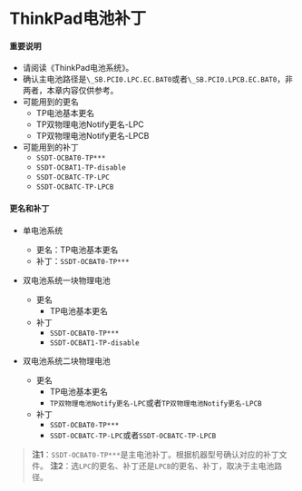 ThinkPad电池补丁
==================

#### 重要说明

- 请阅读《ThinkPad电池系统》。
- 确认主电池路径是`\_SB.PCI0.LPC.EC.BAT0`或者`\_SB.PCI0.LPCB.EC.BAT0`，非两者，本章内容仅供参考。
- 可能用到的更名
  - TP电池基本更名
  - TP双物理电池Notify更名-LPC
  - TP双物理电池Notify更名-LPCB
- 可能用到的补丁
  - `SSDT-OCBAT0-TP***`
  - `SSDT-OCBAT1-TP-disable`
  - `SSDT-OCBATC-TP-LPC`
  - `SSDT-OCBATC-TP-LPCB`

#### 更名和补丁

- 单电池系统

  - 更名：TP电池基本更名
  - 补丁：`SSDT-OCBAT0-TP***`

- 双电池系统一块物理电池

  - 更名
    - TP电池基本更名
  - 补丁
    - `SSDT-OCBAT0-TP***`
    - `SSDT-OCBAT1-TP-disable`

- 双电池系统二块物理电池

  - 更名
    - TP电池基本更名
    - `TP双物理电池Notify更名-LPC`或者`TP双物理电池Notify更名-LPCB`
  - 补丁
    - `SSDT-OCBAT0-TP***`
    - `SSDT-OCBATC-TP-LPC`或者`SSDT-OCBATC-TP-LPCB`

> **注1**：`SSDT-OCBAT0-TP***`是主电池补丁。根据机器型号确认对应的补丁文件。
> **注2**：选`LPC`的更名、补丁还是`LPCB`的更名、补丁，取决于主电池路径。

